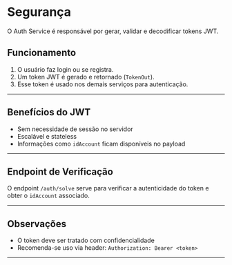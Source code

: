 # Segurança

O Auth Service é responsável por gerar, validar e decodificar tokens JWT.

## Funcionamento

1. O usuário faz login ou se registra.
2. Um token JWT é gerado e retornado (`TokenOut`).
3. Esse token é usado nos demais serviços para autenticação.

---

## Benefícios do JWT

- Sem necessidade de sessão no servidor
- Escalável e stateless
- Informações como `idAccount` ficam disponíveis no payload

---

## Endpoint de Verificação

O endpoint `/auth/solve` serve para verificar a autenticidade do token e obter o `idAccount` associado.

---

## Observações

- O token deve ser tratado com confidencialidade
- Recomenda-se uso via header: `Authorization: Bearer <token>`

---